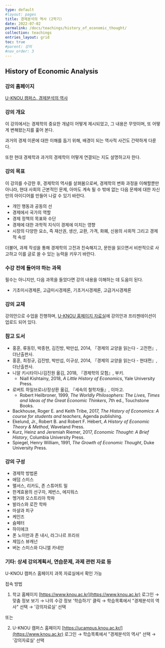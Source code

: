 ```yaml
---
type: default
#layout: pages
title: 경제분석의 역사 (2학기)
date: 2022-07-02
permalink: /docs/teachings/history_of_economic_thought/
collection: teachings
entries_layout: grid
toc: true
#parent: 강의
#nav_order: 3
---
```


## History of Economic Analysis

### 강의 홈페이지
[U-KNOU 캠퍼스, 경제분석의 역사](https://ucampus.knou.ac.kr/ekp/user/course/initUCRCourse.sdo?sbjtId=KNOU1913001&cntsId=KNOU1913)


### 강의 개요
이 강의에서는 경제학의 중요한 개념이 어떻게 제시되었고, 그 내용은 무엇이며, 또 어떻게 변해왔는지를 훑어 본다. 

과거의 경제 이론에 대한 이해를 돕기 위해, 배경이 되는 역사적 사건도 간략하게 다룬다. 

또한 현대 경제학과 과거의 경제학이 어떻게 연결되는 지도 설명하고자 한다. 


### 강의 목표

이 강의를 수강한 후, 경제학의 역사를 살펴봄으로써, 경제학의 변화 과정을 이해할뿐만 아니라, 현대 사회의 근본적인 문제, 아마도 계속 될 수 밖에 없는 다음 문제에 대한 자신만의 아이디어를 만들어 나갈 수 있기 바란다.

- 개인 행동과 공동의 선
- 경제에서 국가의 역할
- 경제 정책의 목표와 수단
- 경제에 대한 과학적 지식이 경제에 미치는 영향
- 시장의 다양한 요소, 즉 재산권, 생산, 교환, 가격, 화폐, 신용의 사회적 그리고 경제적 속성

더불어, 과제 작성을 통해 경제학의 고전과 친숙해지고, 문헌을 읽으면서 비판적으로 사고하고 이를 글로 쓸 수 있는 능력을 키우기 바란다.


### 수강 전에 들어야 하는 과목

필수는 아니지만, 다음 과목을 들었다면 강의 내용을 이해하는 데 도움이 된다.

- 기초미시경제론, 고급미시경제론, 기초거시경제론, 고급거시경제론


### 강의 교재

강의안으로 수업을 진행하며, [U-KNOU 홈페이지 자료실](https://ucampus.knou.ac.kr/ekp/user/course/initUCRCourse.sdo?sbjtId=KNOU1331001&cntsId=KNOU1331)에 강의안과 프리젠테이션이 업로드 되어 있다.


### 참고 도서

- 홍훈, 류동민, 박종현, 김진방, 박만섭, 2014,  『경제의 교양을 읽는다 - 고전편』, 더난출판사. 
- 홍훈, 최정규, 김진방, 박만섭, 이규상, 2014,  『경제의 교양을 읽는다 - 현대편』, 더난출판사.
- 니알 키시타이니/김진원 옮김, 2018, 『경제학의 모험』, 부키.
  * Niall Kishtainy, 2018, <em>A Little History of Economics</em>, Yale University Press.
- 로버트 하일브로너/장상환 옮김, 『세속의 철학자들』, 이마고. 
  - Robert Heilbroner, 1999, <em>The Worldly Philosophers: The Lives, Times and Ideas of the Great Economic Thinkers</em>, 7th ed., Touchstone Books.
- Backhouse, Roger E. and Keith Tribe, 2017, <em>The History of Economics: A course for students and teachers</em>, Agenda publishing.
- Ekelund, Jr., Robert B. and Robert F. Hébert, <em>A History of Economic Theory & Method</em>, Waveland Press. 
- Kurz, Heinz and Jeremiah Riemer, 2017, <em>Economic Thought: A Brief History</em>, Columbia University Press.
- Spiegel, Henry William, 1991, <em>The Growth of Economic Thought</em>, Duke University Press.


### 강의 구성

- 경제학 방법론
- 애덤 스미스
- 맬서스, 리카도, 존 스튜어트 밀
- 한계효용의 선구자, 제번스, 에지워스
- 멩거와 오스트리아 학파
- 발라스와 로잔 학파
- 마샬과 피구 
- 케인즈 
- 슘페터
- 하이에크
- 폰 노이만과 존 내시, 라그나르 프리쉬
- 제임스 뷰캐넌
- 버논 스미스와 다니엘 카네만

### 기타: 상세 강의계획서, 연습문제, 과제 관련 자료 등
U-KNOU 캠퍼스 홈페이지 과목 자료실에서 확인 가능

접속 방법

1. 학교 홈페이지 [https://www.knou.ac.kr](https://www.knou.ac.kr) 로그인 
→ 맞춤 정보 보기 
→ 나의 수강 정보 '학습하기' 클릭 
→ 학습목록에서 "경제분석의 역사" 선택 
→ '강의자료실' 선택 

또는

2. U-KNOU 캠퍼스 홈페이지 [https://ucampus.knou.ac.kr/](https://www.knou.ac.kr) 로그인 
→ 학습목록에서 "경제분석의 역사" 선택
→  '강의자료실' 선택

